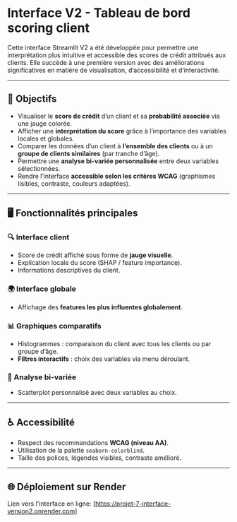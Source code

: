 # Interface V2 - Tableau de bord scoring client

Cette interface Streamlit V2 a été développée pour permettre une interprétation plus intuitive et accessible des scores de crédit attribués aux clients. Elle succède à une première version avec des améliorations significatives en matière de visualisation, d’accessibilité et d’interactivité.

---

## 🎯 Objectifs

- Visualiser le **score de crédit** d’un client et sa **probabilité associée** via une jauge colorée.
- Afficher une **interprétation du score** grâce à l’importance des variables locales et globales.
- Comparer les données d’un client à **l’ensemble des clients** ou à un **groupe de clients similaires** (par tranche d’âge).
- Permettre une **analyse bi-variée personnalisée** entre deux variables sélectionnées.
- Rendre l’interface **accessible selon les critères WCAG** (graphismes lisibles, contraste, couleurs adaptées).

---

## 🖥️ Fonctionnalités principales

### 🔍 Interface client
- Score de crédit affiché sous forme de **jauge visuelle**.
- Explication locale du score (SHAP / feature importance).
- Informations descriptives du client.

### 🌍 Interface globale
- Affichage des **features les plus influentes globalement**.

### 📊 Graphiques comparatifs
- Histogrammes : comparaison du client avec tous les clients ou par groupe d’âge.
- **Filtres interactifs** : choix des variables via menu déroulant.

### 🧮 Analyse bi-variée
- Scatterplot personnalisé avec deux variables au choix.

---

## ♿ Accessibilité
- Respect des recommandations **WCAG (niveau AA)**.
- Utilisation de la palette `seaborn-colorblind`.
- Taille des polices, légendes visibles, contraste amélioré.

---

## 🌐 Déploiement sur Render
Lien vers l'interface en ligne: [https://projet-7-interface-version2.onrender.com]
